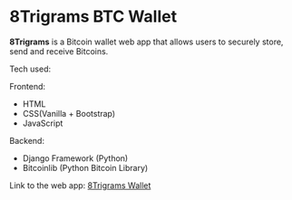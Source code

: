 # 8Trigrams BTC Wallet

**8Trigrams** is a Bitcoin wallet web app that allows users to securely store, send and receive Bitcoins. 

 Tech used:

Frontend:
- HTML
- CSS(Vanilla + Bootstrap) 
- JavaScript 

Backend:
- Django Framework (Python) 
- Bitcoinlib (Python Bitcoin Library) 

Link to the web app: [8Trigrams Wallet](https://trigrams-wallet.herokuapp.com) 
